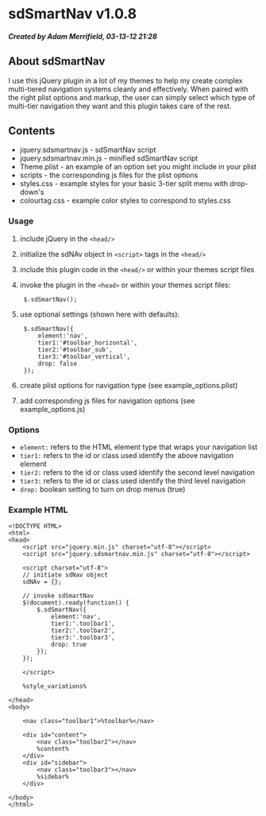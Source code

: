 # sdSmartNav v1.0.8 #
##### Created by Adam Merrifield, 03-13-12 21:28 #####

## About sdSmartNav ##

I use this jQuery plugin in a lot of my themes to help my create complex multi-tiered navigation systems cleanly and effectively. When paired with the right plist options and markup, the user can simply select which type of multi-tier navigation they want and this plugin takes care of the rest.

## Contents ##

* jquery.sdsmartnav.js - sdSmartNav script
* jquery.sdsmartnav.min.js - minified sdSmartNav script
* Theme.plist - an example of an option set you might include in your plist
* scripts - the corresponding js files for the plist options
* styles.css - example styles for your basic 3-tier split menu with drop-down's
* colourtag.css - example color styles to correspond to styles.css

### Usage ###

1. include jQuery in the `<head/>`
2. initialize the sdNAv object in `<script>` tags in the `<head/>`
3. include this plugin code in the `<head/>` or within your themes script files
4. invoke the plugin in the `<head>` or within your themes script files:
	
		$.sdSmartNav();
		
5. use optional settings (shown here with defaults):

		$.sdSmartNav({
			element:'nav',
			tier1:'#toolbar_horizontal',
	        tier2:'#toolbar_sub',
	        tier3:'#toolbar_vertical',
			drop: false
		});
		
6. create plist options for navigation type (see example_options.plist)
7. add corresponding js files for navigation options (see example_options.js)

### Options ###

* `element:` refers to the HTML element type that wraps your navigation list
* `tier1:` refers to the id or class used identify the above navigation element
* `tier2:` refers to the id or class used identify the second level navigation
* `tier3:` refers to the id or class used identify the third level navigation
* `drop:` boolean setting to turn on drop menus (true)

### Example HTML ###
	
	<!DOCTYPE HTML>
	<html>
	<head>
		<script src="jquery.min.js" charset="utf-8"></script>
		<script src="jquery.sdsmartnav.min.js" charset="utf-8"></script>
		
		<script charset="utf-8">
		// initiate sdNav object
		sdNAv = {};
		
		// invoke sdSmartNav
		$(document).ready(function() {
			$.sdSmartNav({
				element:'nav',
				tier1:'.toolbar1',
				tier2:'.toolbar2',
				tier3:'.toolbar3',
				drop: true
			});
		});

		</script>
		
		%style_variations%

	</head>
	<body>
	
		<nav class="toolbar1">%toolbar%</nav>
		
		<div id="content">
			<nav class="toolbar2"></nav>
			%content%
		</div>
		<div id="sidebar">
			<nav class="toolbar3"></nav>
			%sidebar%
		</div>

	</body>
	</html>